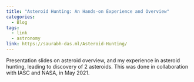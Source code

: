 ```yaml
---
title: "Asteroid Hunting: An Hands-on Experience and Overview"
categories:
  - Blog
tags:
  - link
  - astronomy
link: https://saurabh-das.ml/Asteroid-Hunting/
---
```


Presentation slides on asteroid overview, and my experience in asteroid hunting, leading to discovery of 2 asteroids. This was done in collaboration with IASC and NASA, in May 2021.
